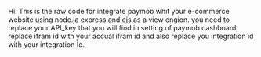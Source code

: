 Hi!
This is the raw code for integrate paymob whit your e-commerce website using node.ja express and ejs as a view engion.
you need to replace your API_key that you will find in setting of paymob dashboard, replace ifram id with your accual ifram id and also replace you integration id with your integration Id.
